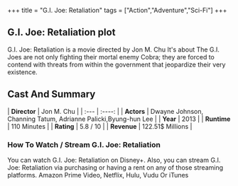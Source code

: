 +++
title = "G.I. Joe: Retaliation"
tags = ["Action","Adventure","Sci-Fi"]
+++
## G.I. Joe: Retaliation plot
G.I. Joe: Retaliation is a movie directed by Jon M. Chu It's about The G.I. Joes are not only fighting their mortal enemy Cobra; they are forced to contend with threats from within the government that jeopardize their very existence.
## Cast And Summary
| **Director**      | Jon M. Chu |
    | :---        |    :----:   |
    |  **Actors** | Dwayne Johnson, Channing Tatum, Adrianne Palicki,Byung-hun Lee |
    | **Year**   | 2013    |
    |  **Runtime** | 110 Minutes |
    |  **Rating** | 5.8 / 10 | 
    |  **Revenue** | 122.51$ Millions |
### How To Watch / Stream G.I. Joe: Retaliation
You can watch G.I. Joe: Retaliation on Disney+.
Also, you can stream G.I. Joe: Retaliation via purchasing or having a rent on any of those streaming platforms.
Amazon Prime Video, Netflix, Hulu, Vudu Or iTunes